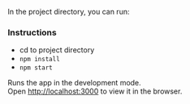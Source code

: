 In the project directory, you can run:

### Instructions

- cd to project directory
- `npm install`
- `npm start`

Runs the app in the development mode.<br>
Open [http://localhost:3000](http://localhost:3000) to view it in the browser.